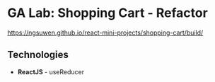 # GA Lab: Shopping Cart - Refactor
https://ngsuwen.github.io/react-mini-projects/shopping-cart/build/
## Technologies
* **ReactJS** - useReducer
